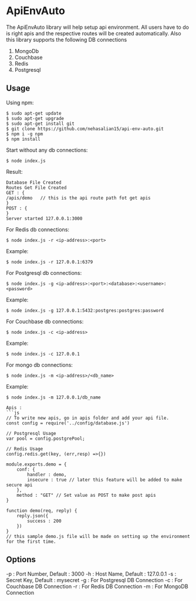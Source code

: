 # ApiEnvAuto

The ApiEnvAuto library will help setup api environment. All users have to do is right apis and the respective routes will be created automatically. Also this library supports the following DB connections 
1. MongoDb
2. Couchbase
3. Redis
4. Postgresql


## Usage

Using npm:
```shell
$ sudo apt-get update
$ sudo apt-get upgrade
$ sudo apt-get install git
$ git clone https://github.com/nehasalian15/api-env-auto.git
$ npm i -g npm
$ npm install
```

Start without any db connections:
```shell
$ node index.js
```
Result:
```shell
Database File Created
Routes Get File Created
GET : {
/apis/demo   // this is the api route path fot get apis
}
POST : {
}
Server started 127.0.0.1:3000
```

For Redis db connections:
```shell
$ node index.js -r <ip-address>:<port>
```
Example:
```shell
$ node index.js -r 127.0.0.1:6379
```

For Postgresql db connections:
```shell
$ node index.js -g <ip-address>:<port>:<database>:<username>:<password>
```
Example:
```shell
$ node index.js -g 127.0.0.1:5432:postgres:postgres:password
```

For Couchbase db connections:
```shell
$ node index.js -c <ip-address>
```
Example:
```shell
$ node index.js -c 127.0.0.1
```
For mongo db connections:
```shell
$ node index.js -m <ip-address>/<db_name>
```
Example:
```shell
$ node index.js -m 127.0.0.1/db_name

Apis :
```js
// To write new apis, go in apis folder and add your api file.
const config = require('../config/database.js')

// Postgresql Usage
var pool = config.postgrePool;

// Redis Usage
config.redis.get(key, (err,resp) =>{})

module.exports.demo = {
	conf: {
		handler : demo,
		insecure : true // later this feature will be added to make secure api
	},
	method : "GET" // Set value as POST to make post apis
}

function demo(req, reply) {
	reply.json({
		success : 200
	})
}
// this sample demo.js file will be made on setting up the environment for the first time.
```

## Options
-p : Port Number, Default : 3000
-h : Host Name, Default : 127.0.0.1
-s : Secret Key, Default : mysecret
-g : For Postgresql DB Connection
-c : For Couchbase DB Connection
-r : For Redis DB Connection
-m : For MongoDB Connection
